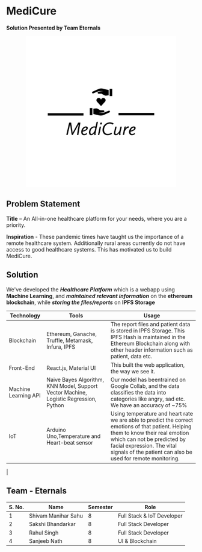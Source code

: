 # MediCure

**Solution Presented by Team Eternals**

<p align="center">
    <img src="./Web/MediCure/src/images/MediCure-logos__black.png" alt="Logo" width="400">
  </a>

## Problem Statement

**Title** – An All-in-one healthcare platform for your needs, where you are a priority.

**Inspiration** - These pandemic times have taught us the importance of a remote healthcare system. Additionally rural areas currently do not have access to good healthcare systems. This has motivated us to build MediCure.

## Solution
We've developed the ***Healthcare Platform*** which is a webapp using **Machine Learning**, and ***maintained relevant information*** on the **ethereum blockchain**, while ***storing the files/reports*** on **IPFS Storage**

| **Technology** | **Tools** |**Usage**|
|----------------|-----------|---------|
|Blockchain| Ethereum, Ganache, Truffle, Metamask, Infura, IPFS | The report files and patient data is stored in IPFS Storage. This IPFS Hash is maintained in the Ethereum Blockchain along with other header information such as patient, data etc. |
|Front-End| React.js, Material UI | This built the web application, the way we see it.| 
|Machine Learning API| Naive Bayes Algorithm, KNN Model, Support Vector Machine, Logistic Regression, Python | Our model has beentrained on Google Collab, and the data classifies the data into categories like angry, sad etc. We have an accuracy of ~75%|
|IoT| Arduino Uno,Temperature and Heart-beat sensor | Using temperature and heart rate we are able to predict the correct emotions of that patient. Helping them to know their real emotion which can not be predicted by facial expression. The vital signals of the patient can also be used for remote monitoring.
 |

## Team - Eternals

| S. No. 	| Name              	| Semester 	| Role                 |
|--------	|-------------------	|----------	|----------------------|
| 1      	| Shivam Manihar Sahu      	| 8        	| Full Stack & IoT Developer |
| 2      	| Sakshi Bhandarkar 	| 8        	| Full Stack Developer |
| 3      	| Rahul Singh  	| 8        	| Full Stack Developer        |
| 4      	| Sanjeeb Nath      	| 8        	| UI & Blockchain    	   |
